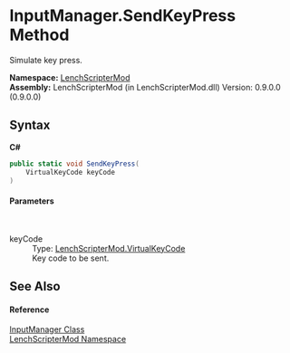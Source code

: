 # InputManager.SendKeyPress Method 
 

Simulate key press.

**Namespace:**&nbsp;<a href="a4f653e6-9ab3-f6ff-6eb8-285c9b4fe052">LenchScripterMod</a><br />**Assembly:**&nbsp;LenchScripterMod (in LenchScripterMod.dll) Version: 0.9.0.0 (0.9.0.0)

## Syntax

**C#**<br />
``` C#
public static void SendKeyPress(
	VirtualKeyCode keyCode
)
```


#### Parameters
&nbsp;<dl><dt>keyCode</dt><dd>Type: <a href="89086071-7f86-5e57-7404-0c614d153b8f">LenchScripterMod.VirtualKeyCode</a><br />Key code to be sent.</dd></dl>

## See Also


#### Reference
<a href="c002eeec-4ed2-0cee-121f-d87e3b493f95">InputManager Class</a><br /><a href="a4f653e6-9ab3-f6ff-6eb8-285c9b4fe052">LenchScripterMod Namespace</a><br />